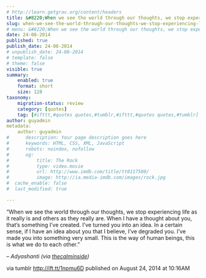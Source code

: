 ```yaml
---
# http://learn.getgrav.org/content/headers
title: &#8220;When we see the world through our thoughts, we stop experiencing life as it really is and others as&#8230;&#8221;
slug: when-we-see-the-world-through-our-thoughts-we-stop-experiencing-life-as-it-really-is-and-others-as
# menu: &#8220;When we see the world through our thoughts, we stop experiencing life as it really is and others as&#8230;&#8221;
date: 24-08-2014
published: true
publish_date: 24-08-2014
# unpublish_date: 24-08-2014
# template: false
# theme: false
visible: true
summary:
    enabled: true
    format: short
    size: 128
taxonomy:
    migration-status: review
    category: [quotes]
    tag: [#ifttt,#quotes quotes,#tumblr,#ifttt,#quotes quotes,#tumblr]
author: guyadmin
metadata:
    author: guyadmin
#      description: Your page description goes here
#      keywords: HTML, CSS, XML, JavaScript
#      robots: noindex, nofollow
#      og:
#          title: The Rock
#          type: video.movie
#          url: http://www.imdb.com/title/tt0117500/
#          image: http://ia.media-imdb.com/images/rock.jpg
#  cache_enable: false
#  last_modified: true

---
```


“When we see the world through our thoughts, we stop experiencing life as it really is and others as they really are. When I have a thought about you, that’s something I’ve created. I’ve turned you into an idea. In a certain sense, if I have an idea about you that I believe, I’ve degraded you. I’ve made you into something very small. This is the way of human beings, this is what we do to each other.”

 – *Adyashanti (via [thecalminside](http://ift.tt/1fSS38z))*

via tumblr http://ift.tt/1npmu6D published on August 24, 2014 at 10:16AM
